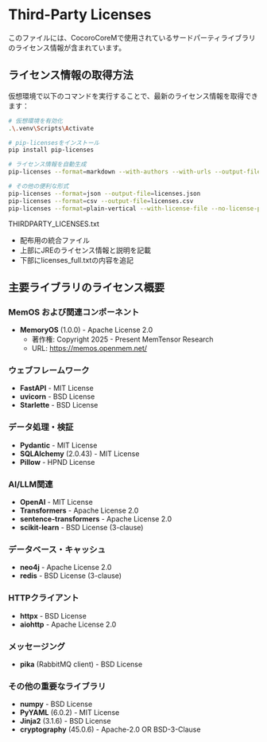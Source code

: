 # Third-Party Licenses

このファイルには、CocoroCoreMで使用されているサードパーティライブラリのライセンス情報が含まれています。

## ライセンス情報の取得方法

仮想環境で以下のコマンドを実行することで、最新のライセンス情報を取得できます：

```bash
# 仮想環境を有効化
.\.venv\Scripts\Activate

# pip-licensesをインストール
pip install pip-licenses

# ライセンス情報を自動生成
pip-licenses --format=markdown --with-authors --with-urls --output-file=THIRDPARTY_LICENSES_AUTO.md

# その他の便利な形式
pip-licenses --format=json --output-file=licenses.json
pip-licenses --format=csv --output-file=licenses.csv
pip-licenses --format=plain-vertical --with-license-file --no-license-path > licenses_full.txt
```

THIRDPARTY_LICENSES.txt
  - 配布用の統合ファイル
  - 上部にJREのライセンス情報と説明を記載
  - 下部にlicenses_full.txtの内容を追記

## 主要ライブラリのライセンス概要

### MemOS および関連コンポーネント
- **MemoryOS** (1.0.0) - Apache License 2.0
  - 著作権: Copyright 2025 - Present MemTensor Research
  - URL: https://memos.openmem.net/

### ウェブフレームワーク
- **FastAPI** - MIT License
- **uvicorn** - BSD License
- **Starlette** - BSD License

### データ処理・検証
- **Pydantic** - MIT License
- **SQLAlchemy** (2.0.43) - MIT License
- **Pillow** - HPND License

### AI/LLM関連
- **OpenAI** - MIT License
- **Transformers** - Apache License 2.0
- **sentence-transformers** - Apache License 2.0
- **scikit-learn** - BSD License (3-clause)

### データベース・キャッシュ
- **neo4j** - Apache License 2.0
- **redis** - BSD License (3-clause)

### HTTPクライアント
- **httpx** - BSD License
- **aiohttp** - Apache License 2.0

### メッセージング
- **pika** (RabbitMQ client) - BSD License

### その他の重要なライブラリ
- **numpy** - BSD License
- **PyYAML** (6.0.2) - MIT License
- **Jinja2** (3.1.6) - BSD License
- **cryptography** (45.0.6) - Apache-2.0 OR BSD-3-Clause
